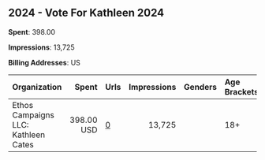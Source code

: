 ## 2024 - Vote For Kathleen 2024 
**Spent**: 398.00

**Impressions**: 13,725

**Billing Addresses**: US

|Organization|Spent|Urls|Impressions|Genders|Age Brackets|Country Codes|
|:---|---:|:---|---:|:---|:---|:---|
|Ethos Campaigns LLC: Kathleen Cates|398.00 USD|[0](https://www.snap.com/political-ads/asset/71b2fff9eab22c449987981ae9b2fa25488281b04a160c1987ff7fbb56ce7d56?mediaType=mp4)|13,725||18+|united states|
